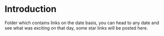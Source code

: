 # Introduction

Folder which contains links on the date basis, you can head to any date and see what was exciting on that day, some star links will be posted here.

